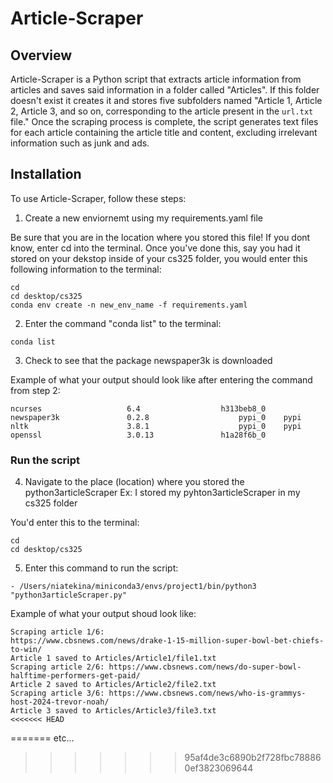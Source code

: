 # Article-Scraper

## Overview

Article-Scraper is a Python script that extracts article information from articles and saves 
said information in a folder called "Articles". If this folder doesn't exist it creates it and 
stores five subfolders named "Article 1, Article 2, Article 3, and so on, corresponding to the 
article present in the `url.txt` file." Once the scraping process is complete, the script generates 
text files for each article containing the article title and content, excluding irrelevant information 
such as junk and ads. 

## Installation

To use Article-Scraper, follow these steps:

1. Create a new enviornemt using my requirements.yaml file

Be sure that you are in the location where you stored this file! If you dont know, enter cd into 
the terminal. Once you've done this, say you had it stored on your dekstop inside of your 
cs325 folder, you would enter this following information to the terminal:

```
cd
cd desktop/cs325
conda env create -n new_env_name -f requirements.yaml

```

2. Enter the command "conda list" to the terminal:
 
```
conda list

```

3. Check to see that the package newspaper3k is downloaded 

Example of what your output should look like after entering the command from step 2:

```
ncurses                   6.4                  h313beb8_0  
newspaper3k               0.2.8                    pypi_0    pypi
nltk                      3.8.1                    pypi_0    pypi
openssl                   3.0.13               h1a28f6b_0  

```
### Run the script

4. Navigate to the place (location) where you stored the python3articleScraper
Ex: I stored my pyhton3articleScraper in my cs325 folder

You'd enter this to the terminal:

```
cd 
cd desktop/cs325

```
5. Enter this command to run the script:

```
- /Users/niatekina/miniconda3/envs/project1/bin/python3 "python3articleScraper.py"

```
Example of what your output shoud look like:

```
Scraping article 1/6: 
https://www.cbsnews.com/news/drake-1-15-million-super-bowl-bet-chiefs-to-win/
Article 1 saved to Articles/Article1/file1.txt
Scraping article 2/6: https://www.cbsnews.com/news/do-super-bowl-halftime-performers-get-paid/
Article 2 saved to Articles/Article2/file2.txt
Scraping article 3/6: https://www.cbsnews.com/news/who-is-grammys-host-2024-trevor-noah/
Article 3 saved to Articles/Article3/file3.txt
<<<<<<< HEAD

```
=======
etc...
>>>>>>> 95af4de3c6890b2f728fbc788860ef3823069644
